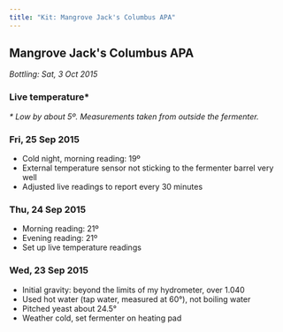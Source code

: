 ```yaml
---
title: "Kit: Mangrove Jack's Columbus APA"
---
```


## Mangrove Jack's Columbus APA

<div class="progress" data-start="23 Sept 2015" data-end="3 Oct 2015">
  <div class="fill"></div>
</div>

*Bottling: Sat, 3 Oct 2015*

### Live temperature\*

<div id="chart">
  <div id="time-axis"></div>
  <div id="rendering"></div>
</div>

_\* Low by about 5º. Measurements taken from outside the fermenter._

### Fri, 25 Sep 2015

* Cold night, morning reading: 19º
* External temperature sensor not sticking to the fermenter barrel very well
* Adjusted live readings to report every 30 minutes

### Thu, 24 Sep 2015

* Morning reading: 21º
* Evening reading: 21º
* Set up live temperature readings

### Wed, 23 Sep 2015

* Initial gravity: beyond the limits of my hydrometer, over 1.040
* Used hot water (tap water, measured at 60°), not boiling water
* Pitched yeast about 24.5°
* Weather cold, set fermenter on heating pad
